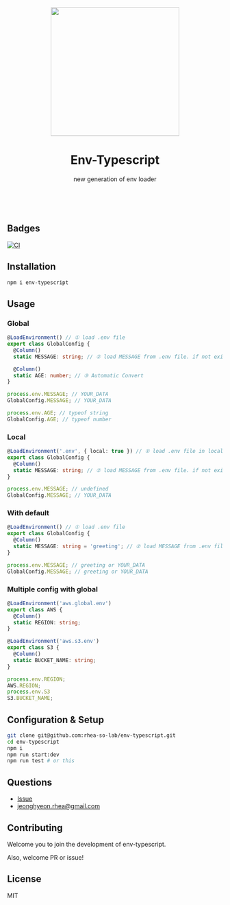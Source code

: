 <br/>
<p align="center">

  <img src="https://user-images.githubusercontent.com/25793226/167133926-cc1f51bb-2df4-4cc0-9cc0-cd6532cd5858.png" width=300px />
<p/>
<h1 align="center">Env-Typescript</h1>
<p align="center">new generation of env loader<p/>
<br/>
<br/>
<br/>

## Badges

[![CI](https://github.com/rhea-so-lab/env-typescript/actions/workflows/ci.yml/badge.svg)](https://github.com/rhea-so-lab/env-typescript/actions/workflows/ci.yml)

## Installation

```sh
npm i env-typescript
```

## Usage

### Global

```typescript
@LoadEnvironment() // ① load .env file
export class GlobalConfig {
  @Column()
  static MESSAGE: string; // ② load MESSAGE from .env file. if not exist this, exception will be create

  @Column()
  static AGE: number; // ③ Automatic Convert
}

process.env.MESSAGE; // YOUR_DATA
GlobalConfig.MESSAGE; // YOUR_DATA

process.env.AGE; // typeof string
GlobalConfig.AGE; // typeof number
```

### Local

```typescript
@LoadEnvironment('.env', { local: true }) // ① load .env file in local
export class GlobalConfig {
  @Column()
  static MESSAGE: string; // ② load MESSAGE from .env file. if not exist this, exception will be create
}

process.env.MESSAGE; // undefined
GlobalConfig.MESSAGE; // YOUR_DATA
```

### With default

```typescript
@LoadEnvironment() // ① load .env file
export class GlobalConfig {
  @Column()
  static MESSAGE: string = 'greeting'; // ② load MESSAGE from .env file. if not exist this, instead of 'greeting' will be use
}

process.env.MESSAGE; // greeting or YOUR_DATA
GlobalConfig.MESSAGE; // greeting or YOUR_DATA
```

### Multiple config with global

```typescript
@LoadEnvironment('aws.global.env')
export class AWS {
  @Column()
  static REGION: string;
}

@LoadEnvironment('aws.s3.env')
export class S3 {
  @Column()
  static BUCKET_NAME: string;
}

process.env.REGION;
AWS.REGION;
process.env.S3
S3.BUCKET_NAME;
```

## Configuration & Setup

```sh
git clone git@github.com:rhea-so-lab/env-typescript.git
cd env-typescript
npm i
npm run start:dev
npm run test # or this
```

## Questions

* [Issue](https://github.com/rhea-so-lab/env-typescript/issues)
* [jeonghyeon.rhea@gmail.com](mailto:jeonghyeon.rhea@gmail.com?subject=[github]%20rhea-so-lab%20/%env-typescript%20/%20question)

## Contributing

Welcome you to join the development of env-typescript.

Also, welcome PR or issue!

## License

MIT
